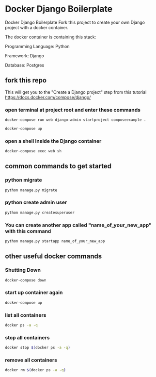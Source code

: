# Docker Django Boilerplate
Docker Django Boilerplate Fork this project to create your own Django project with a docker container.

The docker container is containing this stack: 

Programming Language: Python 

Framework: Django

Database: Postgres

## fork this repo 
This will get you to the "Create a Django project" step from this tutorial https://docs.docker.com/compose/django/ 

### open terminal at project root and enter these commands
```bash
docker-compose run web django-admin startproject composeexample .
```
```bash
docker-compose up
```
### open a shell inside the Django container
```bash
docker-compose exec web sh
```
## common commands to get started

### python migrate
```bash
python manage.py migrate
```
### python create admin user
```bash
python manage.py createsuperuser
```
### You can create another app called "name_of_your_new_app" with this command
```bash
python manage.py startapp name_of_your_new_app
```

## other useful docker commands

### Shutting Down
```bash
docker-compose down
```

### start up container again
```bash
docker-compose up
```

### list all containers
```bash
docker ps -a -q
```
### stop all containers
```bash
docker stop $(docker ps -a -q)
```
### remove all containers
```bash
docker rm $(docker ps -a -q)
```

